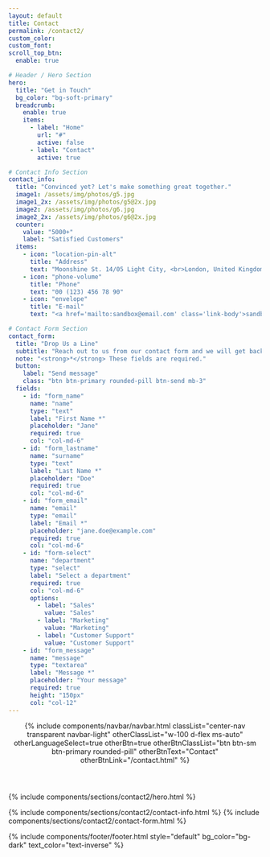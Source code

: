 ```yaml
---
layout: default
title: Contact
permalink: /contact2/
custom_color:
custom_font: 
scroll_top_btn:
  enable: true

# Header / Hero Section
hero:
  title: "Get in Touch"
  bg_color: "bg-soft-primary"
  breadcrumb:
    enable: true
    items:
      - label: "Home"
        url: "#"
        active: false
      - label: "Contact"
        active: true

# Contact Info Section
contact_info:
  title: "Convinced yet? Let's make something great together."
  image1: /assets/img/photos/g5.jpg
  image1_2x: /assets/img/photos/g5@2x.jpg
  image2: /assets/img/photos/g6.jpg
  image2_2x: /assets/img/photos/g6@2x.jpg
  counter:
    value: "5000+"
    label: "Satisfied Customers"
  items:
    - icon: "location-pin-alt"
      title: "Address"
      text: "Moonshine St. 14/05 Light City, <br>London, United Kingdom"
    - icon: "phone-volume"
      title: "Phone"
      text: "00 (123) 456 78 90"
    - icon: "envelope"
      title: "E-mail"
      text: "<a href='mailto:sandbox@email.com' class='link-body'>sandbox@email.com</a>"

# Contact Form Section
contact_form:
  title: "Drop Us a Line"
  subtitle: "Reach out to us from our contact form and we will get back to you shortly."
  note: "<strong>*</strong> These fields are required."
  button:
    label: "Send message"
    class: "btn btn-primary rounded-pill btn-send mb-3"
  fields:
    - id: "form_name"
      name: "name"
      type: "text"
      label: "First Name *"
      placeholder: "Jane"
      required: true
      col: "col-md-6"
    - id: "form_lastname"
      name: "surname"
      type: "text"
      label: "Last Name *"
      placeholder: "Doe"
      required: true
      col: "col-md-6"
    - id: "form_email"
      name: "email"
      type: "email"
      label: "Email *"
      placeholder: "jane.doe@example.com"
      required: true
      col: "col-md-6"
    - id: "form-select"
      name: "department"
      type: "select"
      label: "Select a department"
      required: true
      col: "col-md-6"
      options:
        - label: "Sales"
          value: "Sales"
        - label: "Marketing"
          value: "Marketing"
        - label: "Customer Support"
          value: "Customer Support"
    - id: "form_message"
      name: "message"
      type: "textarea"
      label: "Message *"
      placeholder: "Your message"
      required: true
      height: "150px"
      col: "col-12"
---
```

<div class="content-wrapper">
<header class="wrapper bg-soft-primary">
{% include components/navbar/navbar.html 
    classList="center-nav transparent navbar-light"
    otherClassList="w-100 d-flex ms-auto"
    otherLanguageSelect=true
    otherBtn=true
    otherBtnClassList="btn btn-sm btn-primary rounded-pill"
    otherBtnText="Contact"
    otherBtnLink="/contact.html"
%}
</header>
<!-- /header -->

{% include components/sections/contact2/hero.html %}

<section class="wrapper bg-light angled upper-end">
  <div class="container py-14 py-md-16">
    {% include components/sections/contact2/contact-info.html %}
    {% include components/sections/contact2/contact-form.html %}
  </div>
  <!-- /.container -->
</section>
<!-- /section -->

{% include components/footer/footer.html 
  style="default"
  bg_color="bg-dark"
  text_color="text-inverse"
%}
</div>
